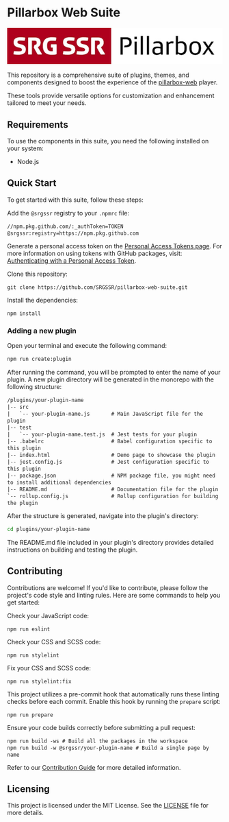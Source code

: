# Pillarbox Web Suite

![Pillarbox logo](README-images/logo.jpg)

This repository is a comprehensive suite of plugins, themes, and components designed to boost the
experience of the [pillarbox-web](https://github.com/SRGSSR/pillarbox-web) player.

These tools provide versatile options for customization and enhancement tailored to meet your needs.

## Requirements

To use the components in this suite, you need the following installed on your system:

- Node.js

## Quick Start

To get started with this suite, follow these steps:

Add the `@srgssr` registry to your `.npmrc` file:

```plaintext
//npm.pkg.github.com/:_authToken=TOKEN
@srgssr:registry=https://npm.pkg.github.com
```

Generate a personal access token on the [Personal Access Tokens page][token-settings]. For more
information on using tokens with GitHub packages,
visit: [Authenticating with a Personal Access Token][token-guide].

Clone this repository:

```shell
git clone https://github.com/SRGSSR/pillarbox-web-suite.git
```

Install the dependencies:

```shell
npm install
```

### Adding a new plugin

Open your terminal and execute the following command:

```bash
npm run create:plugin
```

After running the command, you will be prompted to enter the name of your plugin. A new plugin
directory will be generated in the monorepo with the following structure:

```
/plugins/your-plugin-name
|-- src
|   `-- your-plugin-name.js       # Main JavaScript file for the plugin
|-- test
|   `-- your-plugin-name.test.js  # Jest tests for your plugin
|-- .babelrc                      # Babel configuration specific to this plugin
|-- index.html                    # Demo page to showcase the plugin
|-- jest.config.js                # Jest configuration specific to this plugin
|-- package.json                  # NPM package file, you might need to install additional dependencies
|-- README.md                     # Documentation file for the plugin
`-- rollup.config.js              # Rollup configuration for building the plugin
```

After the structure is generated, navigate into the plugin's directory:

```bash
cd plugins/your-plugin-name
```

The README.md file included in your plugin's directory provides detailed instructions on building
and testing the plugin.

## Contributing

Contributions are welcome! If you'd like to contribute, please follow the project's code style and
linting rules. Here
are some commands to help you get started:

Check your JavaScript code:

```shell
npm run eslint
```

Check your CSS and SCSS code:

```shell
npm run stylelint
```

Fix your CSS and SCSS code:

```shell
npm run stylelint:fix
```

This project utilizes a pre-commit hook that automatically runs these linting checks before each
commit. Enable this
hook by running the `prepare` script:

```shell
npm run prepare
```

Ensure your code builds correctly before submitting a pull request:

```shell
npm run build -ws # Build all the packages in the workspace
npm run build -w @srgssr/your-plugin-name # Build a single page by name
```

Refer to our [Contribution Guide](CONTRIBUTING.md) for more detailed information.

## Licensing

This project is licensed under the MIT License. See the [LICENSE](../LICENSE) file for more details.

[token-settings]: https://github.com/settings/tokens

[token-guide]: https://docs.github.com/en/packages/working-with-a-github-packages-registry/working-with-the-npm-registry#authenticating-with-a-personal-access-token
